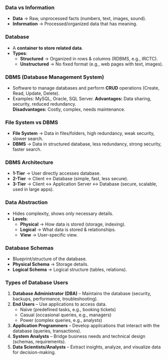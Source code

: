 
### **Data vs Information**
- **Data** → Raw, unprocessed facts (numbers, text, images, sound).
- **Information** → Processed/organized data that has meaning.
### **Database**
- A **container to store related data**.
- **Types**:
    - **Structured** → Organized in rows & columns (RDBMS, e.g., IRCTC).
    - **Unstructured** → No fixed format (e.g., web pages with text, images).
### **DBMS (Database Management System)**
- Software to manage databases and perform **CRUD** operations (Create, Read, Update, Delete).
- Examples: MySQL, Oracle, SQL Server.
**Advantages:** Data sharing, security, reduced redundancy.  
**Disadvantages:** Costly, complex, needs maintenance.
### **File System vs DBMS**
- **File System** → Data in files/folders, high redundancy, weak security, slower search.
- **DBMS** → Data in structured database, less redundancy, strong security, faster search.
### **DBMS Architecture**
- **1-Tier** → User directly accesses database.
- **2-Tier** → Client ↔ Database (simple, fast, less secure).
- **3-Tier** → Client ↔ Application Server ↔ Database (secure, scalable, used in large apps).
### **Data Abstraction**
- Hides complexity, shows only necessary details.
- **Levels**:
    - **Physical** → How data is stored (storage, indexing).
    - **Logical** → What data is stored & relationships.
    - **View** → User-specific view.
### **Database Schemas**
- Blueprint/structure of the database.
- **Physical Schema** → Storage details.
- **Logical Schema** → Logical structure (tables, relations).
### **Types of Database Users**

1. **Database Administrator (DBA)** – Maintains the database (security, backups, performance, troubleshooting).
2. **End Users** – Use applications to access data.
    - Naive (predefined tasks, e.g., booking tickets)
    - Casual (occasional queries, e.g., managers)
    - Power (complex queries, e.g., analysts)
3. **Application Programmers** – Develop applications that interact with the database (queries, transactions).
4. **System Analysts** – Bridge business needs and technical design (schemas, requirements).
5. **Data Scientists/Analysts** – Extract insights, analyze, and visualize data for decision-making.